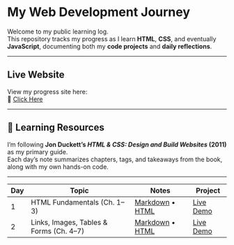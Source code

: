# My Web Development Journey

Welcome to my public learning log.   
This repository tracks my progress as I learn **HTML**, **CSS**, and eventually **JavaScript**, documenting both my **code projects** and **daily reflections**.

---

## Live Website
View my progress site here:  
🔗 [Click Here](https://freegee1.github.io/webdev-progress/)

---

## 📘 Learning Resources
I’m following **Jon Duckett’s _HTML & CSS: Design and Build Websites_ (2011)** as my primary guide.  
Each day’s note summarizes chapters, tags, and takeaways from the book, along with my own hands-on code.

---
| Day | Topic | Notes | Project |
|-----|-------|-------|---------|
| 1 | HTML Fundamentals (Ch. 1–3) | [Markdown](notes/day-01.md) • [HTML](notes/day-01.html) | [Live Demo](https://YOUR-USERNAME.github.io/webdev-progress/projects/day-01/) |
| 2 | Links, Images, Tables & Forms (Ch. 4–7) | [Markdown](notes/day-02.md) • [HTML](notes/day-02.html) | [Live Demo](https://YOUR-USERNAME.github.io/webdev-progress/projects/day-02/) |
